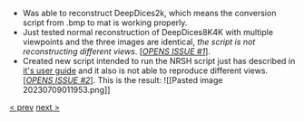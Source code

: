 - Was able to reconstruct DeepDices2k, which means the conversion script from .bmp to mat is working properly.
- Just tested normal reconstruction of DeepDices8K4K with multiple viewpoints and the three images are identical, *the script is not reconstructing different views*. [*[OPENS ISSUE #1](https://github.com/rsbguerra/Single-Phase-Reconstruction/issues/1)*].
- Created new script intended to run the NRSH script just has described in [it's user guide](obsidian://open?vault=Single-Phase-Reconstruction&file=res%2Fnrsh%2FNRSH_9_0_userguide.pdf) and it also is not able to reproduce different views. [*[OPENS ISSUE #2](https://github.com/rsbguerra/Single-Phase-Reconstruction/issues/2)*]. 
	This is the result: 
	![[Pasted image 20230709011953.png]]

[\< prev](obsidian://open?vault=Single-Phase-Reconstruction&file=Doc%2FLogs%2F2023-07-07) [next \>](obsidian://open?vault=Single-Phase-Reconstruction&file=Doc%2FLogs%2F09-07-2023)